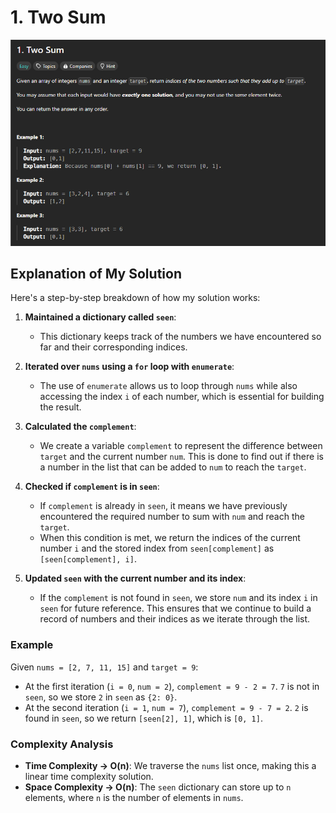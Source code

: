 # 1. Two Sum

![Problem Statement](twoSum_desc.png)

## Explanation of My Solution

Here's a step-by-step breakdown of how my solution works:

1. **Maintained a dictionary called `seen`**:

   - This dictionary keeps track of the numbers we have encountered so far and their corresponding indices.

2. **Iterated over `nums` using a `for` loop with `enumerate`**:

   - The use of `enumerate` allows us to loop through `nums` while also accessing the index `i` of each number, which is essential for building the result.

3. **Calculated the `complement`**:

   - We create a variable `complement` to represent the difference between `target` and the current number `num`. This is done to find out if there is a number in the list that can be added to `num` to reach the `target`.

4. **Checked if `complement` is in `seen`**:

   - If `complement` is already in `seen`, it means we have previously encountered the required number to sum with `num` and reach the `target`.
   - When this condition is met, we return the indices of the current number `i` and the stored index from `seen[complement]` as `[seen[complement], i]`.

5. **Updated `seen` with the current number and its index**:
   - If the `complement` is not found in `seen`, we store `num` and its index `i` in `seen` for future reference. This ensures that we continue to build a record of numbers and their indices as we iterate through the list.

### Example

Given `nums = [2, 7, 11, 15]` and `target = 9`:

- At the first iteration (`i = 0`, `num = 2`), `complement = 9 - 2 = 7`. `7` is not in `seen`, so we store `2` in `seen` as `{2: 0}`.
- At the second iteration (`i = 1`, `num = 7`), `complement = 9 - 7 = 2`. `2` is found in `seen`, so we return `[seen[2], 1]`, which is `[0, 1]`.

### Complexity Analysis

- **Time Complexity → O(n)**: We traverse the `nums` list once, making this a linear time complexity solution.
- **Space Complexity → O(n)**: The `seen` dictionary can store up to `n` elements, where `n` is the number of elements in `nums`.
